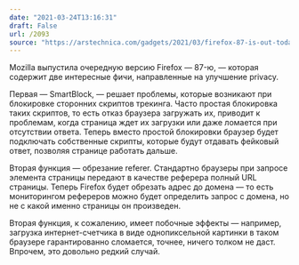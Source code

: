 ```yaml
---
date: "2021-03-24T13:16:31"
draft: False
url: /2093
source: "https://arstechnica.com/gadgets/2021/03/firefox-87-is-out-today-adds-smart-block-for-improved-private-browsing/"
---
```


Mozilla выпустила очередную версию Firefox — 87-ю, — которая содержит две интересные фичи, направленные на улучшение privacy.

Первая — SmartBlock, — решает проблемы, которые возникают при блокировке сторонних скриптов трекинга. Часто простая блокировка таких скриптов, то есть отказ браузера загружать их, приводит к проблемам, когда страница ждет их загрузки или даже ломается при отсутствии ответа. Теперь вместо простой блокировки браузер будет подключать собственные скрипты, которые будут отдавать фейковый ответ, позволяя странице работать дальше.

Вторая функция — обрезание referer. Стандартно браузеры при запросе элемента страницы передают в качестве реферера полный URL страницы. Теперь Firefox будет обрезать адрес до домена — то есть мониторингом рефереров можно будет определить запрос с домена, но не с какой именно страницы он произведен.

Вторая функция, к сожалению, имеет побочные эффекты — например, загрузка интернет-счетчика в виде однопиксельной картинки в таком браузере гарантированно сломается, точнее, ничего толком не даст. Впрочем, это довольно редкий случай.
